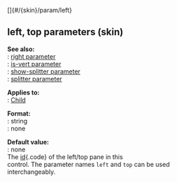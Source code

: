 []{#/{skin}/param/left}    
## left, top parameters (skin)    
**See also:**    
:   [right parameter](/ref/%7Bskin%7D/param/right/right.md)    
:   [is-vert parameter](/ref/%7Bskin%7D/param/is-vert/is-vert.md)    
:   [show-splitter parameter](/ref/%7Bskin%7D/param/show-splitter/show-splitter.md)    
:   [splitter parameter](/ref/%7Bskin%7D/param/splitter/splitter.md)    
<!-- -->    
**Applies to:**    
:   [Child](/ref/%7Bskin%7D/control/child/child.md)    
<!-- -->    
**Format:**    
:   string    
:   none    
<!-- -->    
**Default value:**    
:   none    
The [id](/ref/%7Bskin%7D/param/id/id.md){.code} of the left/top pane in this    
control. The parameter names `left` and `top` can be used    
interchangeably.  
